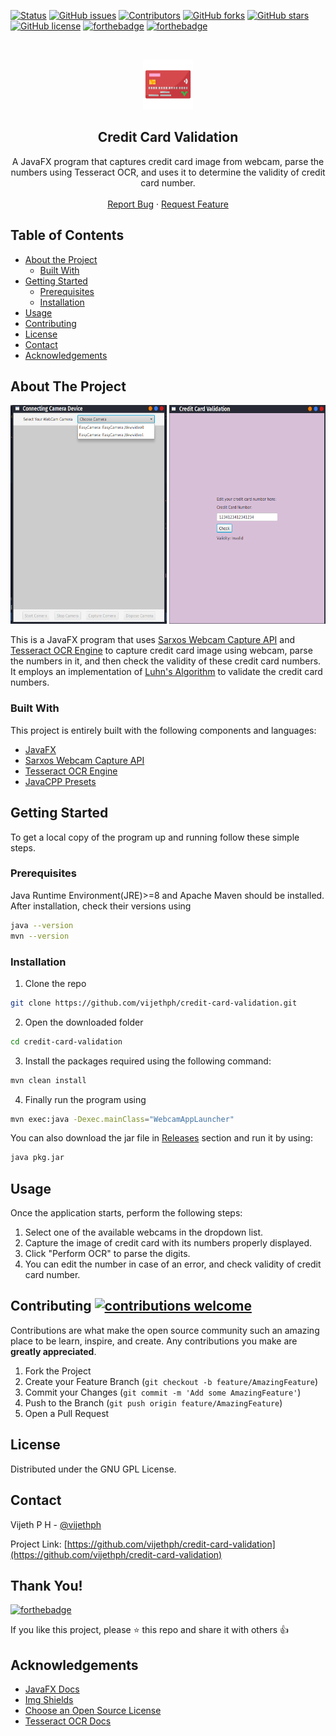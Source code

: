 [![Status](https://img.shields.io/badge/status-active-success.svg?style=flat-square&logo=java)]()
[![GitHub issues](https://img.shields.io/github/issues/vijethph/credit-card-validation?style=flat-square)](https://github.com/vijethph/credit-card-validation/issues)
[![Contributors](https://img.shields.io/github/contributors/vijethph/credit-card-validation?style=flat-square)](https://github.com/vijethph/credit-card-validation/graphs/contributors)
[![GitHub forks](https://img.shields.io/github/forks/vijethph/credit-card-validation?color=blue&style=flat-square)](https://github.com/vijethph/credit-card-validation/network)
[![GitHub stars](https://img.shields.io/github/stars/vijethph/credit-card-validation?color=yellow&style=flat-square)](https://github.com/vijethph/credit-card-validation/stargazers)
[![GitHub license](https://img.shields.io/github/license/vijethph/credit-card-validation?style=flat-square)](https://github.com/vijethph/credit-card-validation/blob/master/LICENSE)
[![forthebadge](https://forthebadge.com/images/badges/made-with-java.svg)](https://forthebadge.com)
[![forthebadge](https://forthebadge.com/images/badges/thats-how-they-get-you.svg)](https://forthebadge.com)

<br />
<p align="center">
  <a href="https://github.com/vijethph/credit-card-validation">
    <img src="credit-card.png" alt="Logo" width="80" height="80">
  </a>

  <h2 align="center">Credit Card Validation</h2>

  <p align="center">
    A JavaFX program that captures credit card image from webcam, parse the numbers using Tesseract OCR, and uses it to determine the validity of credit card number.
    <br />
    <br />
    <a href="https://github.com/vijethph/credit-card-validation/issues">Report Bug</a>
    ·
    <a href="https://github.com/vijethph/credit-card-validation/issues">Request Feature</a>
  </p>
</p>



<!-- TABLE OF CONTENTS -->
## Table of Contents

* [About the Project](#about-the-project)
  * [Built With](#built-with)
* [Getting Started](#getting-started)
  * [Prerequisites](#prerequisites)
  * [Installation](#installation)
* [Usage](#usage)
* [Contributing](#contributing)
* [License](#license)
* [Contact](#contact)
* [Acknowledgements](#acknowledgements)



<!-- ABOUT THE PROJECT -->
## About The Project

<img src="screenshot1.png" width="250" height="350" alt="Project working">   <img src="screenshot2.png" width="250" height="350" alt="second screenshot">

This is a JavaFX program that uses [Sarxos Webcam Capture API](https://github.com/sarxos/webcam-capture) and [Tesseract OCR Engine](https://github.com/tesseract-ocr/tesseract) to capture credit card image using webcam, parse the numbers in it, and then check the validity of these credit card numbers. It employs an implementation of [Luhn's Algorithm](https://wikipedia.org/wiki/Luhn_algorithm) to validate the credit card numbers.



### Built With
This project is entirely built with the following components and languages:
* [JavaFX](https://openjfx.io)
* [Sarxos Webcam Capture API](https://github.com/sarxos/webcam-capture)
* [Tesseract OCR Engine](https://github.com/tesseract-ocr/tesseract)
* [JavaCPP Presets](https://github.com/bytedeco/javacpp-presets)



<!-- GETTING STARTED -->
## Getting Started

To get a local copy of the program up and running follow these simple steps.

### Prerequisites

Java Runtime Environment(JRE)>=8 and Apache Maven should be installed. After installation, check their versions using

```sh
java --version
mvn --version
```


### Installation

1. Clone the repo
```sh
git clone https://github.com/vijethph/credit-card-validation.git
```
2. Open the downloaded folder
```sh
cd credit-card-validation
```
3. Install the packages required using the following command:
```sh
mvn clean install
```
4. Finally run the program using
```sh
mvn exec:java -Dexec.mainClass="WebcamAppLauncher"
```
You can also download the jar file in [Releases](https://github.com/vijethph/credit-card-validation/releases) section and run it by using:
```sh
java pkg.jar
```



<!-- USAGE EXAMPLES -->
## Usage

Once the application starts, perform the following steps:

1. Select one of the available webcams in the dropdown list.
2. Capture the image of credit card with its numbers properly displayed.
3. Click "Perform OCR" to parse the digits.
4. You can edit the number in case of an error, and check validity of credit card number.



<!-- CONTRIBUTING -->
## Contributing [![contributions welcome](https://img.shields.io/badge/contributions-welcome-brightgreen.svg?style=flat-square)](https://github.com/vijethph/credit-card-validation/pulls)


Contributions are what make the open source community such an amazing place to be learn, inspire, and create. Any contributions you make are **greatly appreciated**.

1. Fork the Project
2. Create your Feature Branch (`git checkout -b feature/AmazingFeature`)
3. Commit your Changes (`git commit -m 'Add some AmazingFeature'`)
4. Push to the Branch (`git push origin feature/AmazingFeature`)
5. Open a Pull Request



<!-- LICENSE -->
## License

Distributed under the GNU GPL License.



<!-- CONTACT -->
## Contact

Vijeth P H - [@vijethph](https://github.com/vijethph)

Project Link: [https://github.com/vijethph/credit-card-validation](https://github.com/vijethph/credit-card-validation)

## Thank You!
[![forthebadge](https://forthebadge.com/images/badges/built-with-love.svg)](https://forthebadge.com)

If you like this project, please ⭐ this repo and share it with others 👍


<!-- ACKNOWLEDGEMENTS -->
## Acknowledgements
* [JavaFX Docs](https://docs.oracle.com/javafx)
* [Img Shields](https://shields.io)
* [Choose an Open Source License](https://choosealicense.com)
* [Tesseract OCR Docs](https://tesseract-ocr.github.io/tessdoc)

